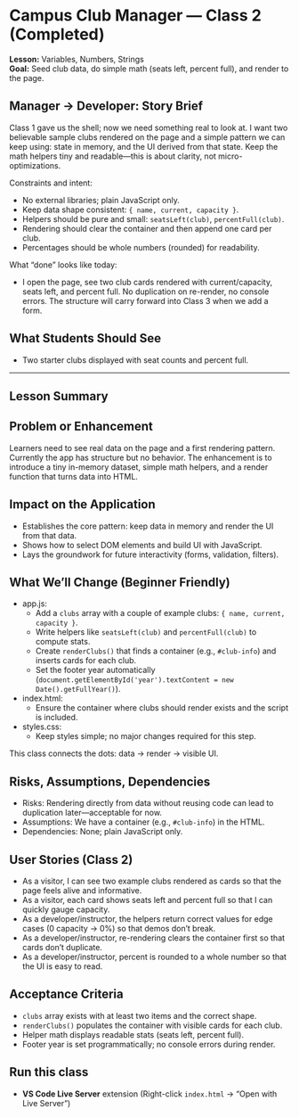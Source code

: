 # Campus Club Manager — Class 2 (Completed)

**Lesson:** Variables, Numbers, Strings  
**Goal:** Seed club data, do simple math (seats left, percent full), and render to the page.

## Manager → Developer: Story Brief

Class 1 gave us the shell; now we need something real to look at. I want two believable sample clubs rendered on the page and a simple pattern we can keep using: state in memory, and the UI derived from that state. Keep the math helpers tiny and readable—this is about clarity, not micro-optimizations.

Constraints and intent:

- No external libraries; plain JavaScript only.
- Keep data shape consistent: `{ name, current, capacity }`.
- Helpers should be pure and small: `seatsLeft(club)`, `percentFull(club)`.
- Rendering should clear the container and then append one card per club.
- Percentages should be whole numbers (rounded) for readability.

What “done” looks like today:

- I open the page, see two club cards rendered with current/capacity, seats left, and percent full. No duplication on re-render, no console errors. The structure will carry forward into Class 3 when we add a form.

## What Students Should See

- Two starter clubs displayed with seat counts and percent full.

---

## Lesson Summary

## Problem or Enhancement

Learners need to see real data on the page and a first rendering pattern. Currently the app has structure but no behavior. The enhancement is to introduce a tiny in-memory dataset, simple math helpers, and a render function that turns data into HTML.

## Impact on the Application

- Establishes the core pattern: keep data in memory and render the UI from that data.
- Shows how to select DOM elements and build UI with JavaScript.
- Lays the groundwork for future interactivity (forms, validation, filters).

## What We’ll Change (Beginner Friendly)

- app.js:
  - Add a `clubs` array with a couple of example clubs: `{ name, current, capacity }`.
  - Write helpers like `seatsLeft(club)` and `percentFull(club)` to compute stats.
  - Create `renderClubs()` that finds a container (e.g., `#club-info`) and inserts cards for each club.
  - Set the footer year automatically (`document.getElementById('year').textContent = new Date().getFullYear()`).
- index.html:
  - Ensure the container where clubs should render exists and the script is included.
- styles.css:
  - Keep styles simple; no major changes required for this step.

This class connects the dots: data → render → visible UI.

## Risks, Assumptions, Dependencies

- Risks: Rendering directly from data without reusing code can lead to duplication later—acceptable for now.
- Assumptions: We have a container (e.g., `#club-info`) in the HTML.
- Dependencies: None; plain JavaScript only.

## User Stories (Class 2)

- As a visitor, I can see two example clubs rendered as cards so that the page feels alive and informative.
- As a visitor, each card shows seats left and percent full so that I can quickly gauge capacity.
- As a developer/instructor, the helpers return correct values for edge cases (0 capacity → 0%) so that demos don’t break.
- As a developer/instructor, re-rendering clears the container first so that cards don’t duplicate.
- As a developer/instructor, percent is rounded to a whole number so that the UI is easy to read.

## Acceptance Criteria

- `clubs` array exists with at least two items and the correct shape.
- `renderClubs()` populates the container with visible cards for each club.
- Helper math displays readable stats (seats left, percent full).
- Footer year is set programmatically; no console errors during render.

## Run this class

- **VS Code Live Server** extension (Right-click `index.html` → “Open with Live Server”)
